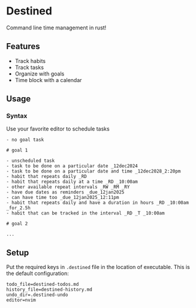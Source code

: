 # Destined

Command line time management in rust!

## Features

- Track habits
- Track tasks
- Organize with goals
- Time block with a calendar

## Usage

### Syntax

Use your favorite editor to schedule tasks

```
- no goal task

# goal 1

- unscheduled task
- task to be done on a particular date _12dec2024
- task to be done on a particular date and time _12dec2028_2:20pm
- habit that repeats daily _RD
- habit that repeats daily at a time _RD _10:00am
- other available repeat intervals _RW _RM _RY
- have due dates as reminders _due_12jan2025
- can have time too _due_12jan2025_12:11pm
- habit that repeats daily and have a duration in hours _RD _10:00am _for_2.5h
- habit that can be tracked in the interval _RD _T _10:00am

# goal 2

...
```

## Setup

Put the required keys in `.destined` file in the location of executable. This is the default configuration:

```
todo_file=destined-todos.md
history_file=destined-history.md
undo_dir=.destined-undo
editor=nvim
```
